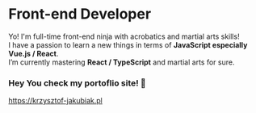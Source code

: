 # Front-end Developer

Yo! I'm full-time front-end ninja with acrobatics and martial arts skills!   
I have a passion to learn a new things in terms of **JavaScript especially Vue.js / React**.   
I’m currently mastering **React / TypeScript** and martial arts for sure.


### Hey You check my portoflio site! 👋

https://krzysztof-jakubiak.pl


<!--
**kj-ninja/kj-ninja** is a ✨ _special_ ✨ repository because its `README.md` (this file) appears on your GitHub profile.

Here are some ideas to get you started:

- 🔭 I’m currently working on ...
- 🌱 I’m currently learning ...
- 👯 I’m looking to collaborate on ...
- 🤔 I’m looking for help with ...
- 💬 Ask me about ...
- 📫 How to reach me: ...
- 😄 Pronouns: ...
- ⚡ Fun fact: ...
-->
